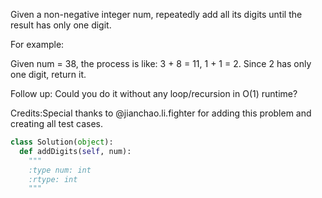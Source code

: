 
Given a non-negative integer num, repeatedly add all its digits until the result has only one digit. 



For example:


Given num = 38, the process is like: 3 + 8 = 11, 1 + 1 = 2. Since 2 has only one digit, return it.


Follow up:
Could you do it without any loop/recursion in O(1) runtime?


Credits:Special thanks to @jianchao.li.fighter for adding this problem and creating all test cases.


```python
class Solution(object):
  def addDigits(self, num):
    """
    :type num: int
    :rtype: int
    """
```
